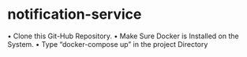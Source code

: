 # notification-service


• Clone this Git-Hub Repository.
• Make Sure Docker is Installed on the System.
• Type “docker-compose up” in the project Directory
